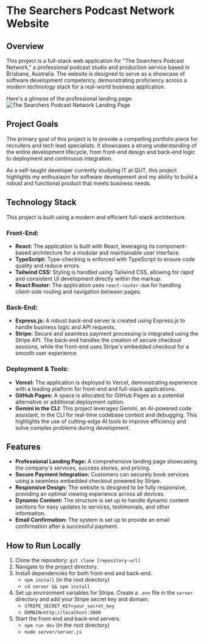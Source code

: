 # The Searchers Podcast Network Website

## Overview

This project is a full-stack web application for "The Searchers Podcast Network," a professional podcast studio and production service based in Brisbane, Australia. The website is designed to serve as a showcase of software development competency, demonstrating proficiency across a modern technology stack for a real-world business application.

Here's a glimpse of the professional landing page:
![The Searchers Podcast Network Landing Page]([https://github.com/atemmalaat/podcast-agency-landing-page/src/assets/landing-page.png?raw=true](https://raw.githubusercontent.com/atemmalaat/Podcast-Agency-Landing-Page/refs/heads/main/src/assets/landing-page2.png?token=GHSAT0AAAAAADJPAT3EFYIW2AVJZYJ6XXXC2F6GVAA))

## Project Goals

The primary goal of this project is to provide a compelling portfolio piece for recruiters and tech lead specialists. It showcases a strong understanding of the entire development lifecycle, from front-end design and back-end logic to deployment and continuous integration.

As a self-taught developer currently studying IT at QUT, this project highlights my enthusiasm for software development and my ability to build a robust and functional product that meets business needs.

## Technology Stack

This project is built using a modern and efficient full-stack architecture.

### Front-End:

  * **React:** The application is built with React, leveraging its component-based architecture for a modular and maintainable user interface.
  * **TypeScript:** Type-checking is enforced with TypeScript to ensure code quality and reduce errors.
  * **Tailwind CSS:** Styling is handled using Tailwind CSS, allowing for rapid and consistent UI development directly within the markup.
  * **React Router:** The application uses `react-router-dom` for handling client-side routing and navigation between pages.

### Back-End:

  * **Express.js:** A robust back-end server is created using Express.js to handle business logic and API requests.
  * **Stripe:** Secure and seamless payment processing is integrated using the Stripe API. The back-end handles the creation of secure checkout sessions, while the front-end uses Stripe's embedded checkout for a smooth user experience.

### Deployment & Tools:

  * **Vercel:** The application is deployed to Vercel, demonstrating experience with a leading platform for front-end and full-stack applications.
  * **GitHub Pages:** A space is allocated for GitHub Pages as a potential alternative or additional deployment option.
  * **Gemini in the CLI:** This project leverages Gemini, an AI-powered code assistant, in the CLI for real-time codebase context and debugging. This highlights the use of cutting-edge AI tools to improve efficiency and solve complex problems during development.

## Features

  * **Professional Landing Page:** A comprehensive landing page showcasing the company's services, success stories, and pricing.
  * **Secure Payment Integration:** Customers can securely book services using a seamless embedded checkout powered by Stripe.
  * **Responsive Design:** The website is designed to be fully responsive, providing an optimal viewing experience across all devices.
  * **Dynamic Content:** The structure is set up to handle dynamic content sections for easy updates to services, testimonials, and other information.
  * **Email Confirmation:** The system is set up to provide an email confirmation after a successful payment.

## How to Run Locally

1.  Clone the repository: `git clone [repository-url]`
2.  Navigate to the project directory.
3.  Install dependencies for both front-end and back-end.
      * `npm install` (in the root directory)
      * `cd server && npm install`
4.  Set up environment variables for Stripe. Create a `.env` file in the `server` directory and add your Stripe secret key and domain.
      * `STRIPE_SECRET_KEY=your_secret_key`
      * `DOMAIN=http://localhost:3000`
5.  Start the front-end and back-end servers.
      * `npm run dev` (in the root directory)
      * `node server/server.js`

